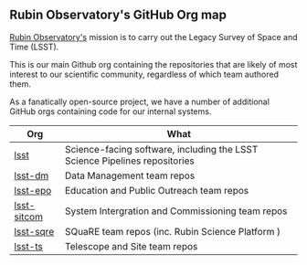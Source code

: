 ## Rubin Observatory's GitHub Org map

[Rubin Observatory's](https://rubinobservatory.org/) mission is to carry out the Legacy Survey of Space and Time (LSST). 

This is our main Github org containing the repositories that are likely of most interest to our scientific community, regardless of which team authored them. 

As a fanatically open-source project, we have a number of additional GitHub orgs containing code for our internal systems.

| Org                                     | What |
|---------------------------------        | -----|
| [lsst](https://github.com/lsst)         | Science-facing software, including the LSST Science Pipelines repositories |
| [lsst-dm](https://github.com/lsst-dm)   | Data Management team repos |
| [lsst-epo](https://github.com/lsst-epo) | Education and Public Outreach team repos |
| [lsst-sitcom](https://github.com/lsst-sitcom) | System Intergration and Commissioning team repos |
| [lsst-sqre](https://github.com/lsst-sqre) | SQuaRE team repos (inc. Rubin Science Platform )| 
| [lsst-ts](https://github.com/lsst-ts)   | Telescope and Site team repos | 

